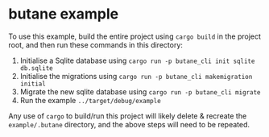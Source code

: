 # butane example

To use this example, build the entire project using `cargo build` in the project root,
and then run these commands in this directory:

1. Initialise a Sqlite database using `cargo run -p butane_cli init sqlite db.sqlite`
2. Initialise the migrations using `cargo run -p butane_cli makemigration initial`
3. Migrate the new sqlite database using `cargo run -p butane_cli migrate`
4. Run the example `../target/debug/example`

Any use of `cargo` to build/run this project will likely delete &
recreate the `example/.butane` directory, and the above steps will
need to be repeated.
